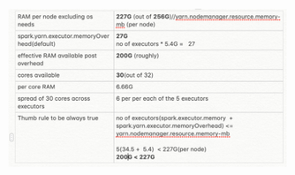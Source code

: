 ![](https://github.com/khatwaniNikhil/SparkLearning/blob/main/images/spark_cluster_resource_tuning.jpeg)
